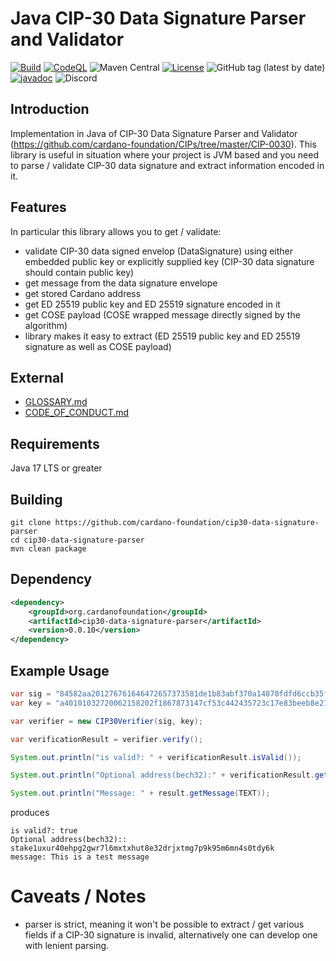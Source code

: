 # Java CIP-30 Data Signature Parser and Validator


[![Build](https://github.com/cardano-foundation/cip30-data-signature-parser/actions/workflows/maven-build.yml/badge.svg)](https://github.com/cardano-foundation/cip30-data-signature-parser/actions/workflows/maven-build.yml)
[![CodeQL](https://github.com/cardano-foundation/cip30-data-signature-parser/actions/workflows/codeql.yml/badge.svg)](https://github.com/cardano-foundation/cip30-data-signature-parser/actions/workflows/codeql.yml)
![Maven Central](https://img.shields.io/maven-central/v/org.cardanofoundation/cip30-data-signature-parser)
[![License](https://img.shields.io:/github/license/cardano-foundation/cip30-data-signature-parser?label=license)](https://github.com/cardano-foundation/cip30-data-signature-parser/blob/master/LICENSE)
![GitHub tag (latest by date)](https://img.shields.io/github/v/tag/cardano-foundation/cip30-data-signature-parser)
[![javadoc](https://javadoc.io/badge2/org.cardanofoundation/cip30-data-signature-parser/javadoc.svg)](https://javadoc.io/doc/org.cardanofoundation/cip30-data-signature-parser)
![Discord](https://img.shields.io/discord/1022471509173882950)

## Introduction
Implementation in Java of CIP-30 Data Signature Parser and Validator (https://github.com/cardano-foundation/CIPs/tree/master/CIP-0030).
This library is useful in situation where your project is JVM based and you need to parse / validate CIP-30 data signature and extract information encoded in it.

## Features
In particular this library allows you to get / validate:
- validate CIP-30 data signed envelop (DataSignature) using either embedded public key or explicitly supplied key (CIP-30 data signature should contain public key)
- get message from the data signature envelope
- get stored Cardano address
- get ED 25519 public key and ED 25519 signature encoded in it
- get COSE payload (COSE wrapped message directly signed by the algorithm)
- library makes it easy to extract (ED 25519 public key and ED 25519 signature as well as COSE payload) 

## External

- [GLOSSARY.md](GLOSSARY.md)
- [CODE_OF_CONDUCT.md](CODE_OF_CONDUCT.md)


## Requirements
Java 17 LTS or greater

## Building
```
git clone https://github.com/cardano-foundation/cip30-data-signature-parser
cd cip30-data-signature-parser
mvn clean package
```

## Dependency
```xml
<dependency>
    <groupId>org.cardanofoundation</groupId>
    <artifactId>cip30-data-signature-parser</artifactId>
    <version>0.0.10</version>
</dependency>
```

## Example Usage
```java
var sig = "84582aa201276761646472657373581de1b83abf370a14870fdfd6ccb35f8b3e62a68e465ed1e096c5a6f5b9d6a166686173686564f4565468697320697320612074657374206d657373616765584042e2bfc4e1929769a0501b884f66794ae3485860f42c01b70fac37f75e40af074c6b2a61b04c6cf8a493c0dced1455b4f1129dbf653ad9801c52ce49ff6d5a0e";
var key = "a40101032720062158202f1867873147cf53c442435723c17e83beeb8e2153851cd73ccfb1b5e68994a4";

var verifier = new CIP30Verifier(sig, key);

var verificationResult = verifier.verify();

System.out.println("is valid?: " + verificationResult.isValid());

System.out.println("Optional address(bech32):" + verificationResult.getAddress(AddressFormat.TEXT).orElseThrow());

System.out.println("Message: " + result.getMessage(TEXT));
```
produces
```
is valid?: true
Optional address(bech32):: stake1uxur40ehpg2gwr7l6mxtxhut8e32drjxtmg7p9k95m6mn4s0tdy6k
message: This is a test message
```

# Caveats / Notes
- parser is strict, meaning it won't be possible to extract / get various fields if a CIP-30 signature is invalid, alternatively one can develop one with lenient parsing.

